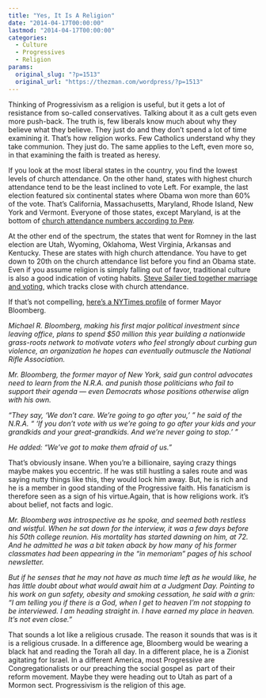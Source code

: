 ```yaml
---
title: "Yes, It Is A Religion"
date: "2014-04-17T00:00:00"
lastmod: "2014-04-17T00:00:00"
categories:
  - Culture
  - Progressives
  - Religion
params:
  original_slug: "?p=1513"
  original_url: "https://thezman.com/wordpress/?p=1513"
---
```


Thinking of Progressivism as a religion is useful, but it gets a lot of
resistance from so-called conservatives. Talking about it as a cult gets
even more push-back. The truth is, few liberals know much about why they
believe what they believe. They just do and they don’t spend a lot of
time examining it. That’s how religion works. Few Catholics understand
why they take communion. They just do. The same applies to the Left,
even more so, in that examining the faith is treated as heresy.

If you look at the most liberal states in the country, you find the
lowest levels of church attendance. On the other hand, states with
highest church attendance tend to be the least inclined to vote Left.
For example, the last election featured six continental states where
Obama won more than 60% of the vote. That’s California, Massachusetts,
Maryland, Rhode Island, New York and Vermont. Everyone of those states,
except Maryland, is at the bottom of <a
href="http://www.religionfacts.com/religion_statistics/church_attendance_by_state.htm"
rel="noopener noreferrer" target="_blank">church attendance numbers
according to Pew</a>.

At the other end of the spectrum, the states that went for Romney in the
last election are Utah, Wyoming, Oklahoma, West Virginia, Arkansas and
Kentucky. These are states with high church attendance. You have to get
down to 20th on the church attendance list before you find an Obama
state. Even if you assume religion is simply falling out of favor,
traditional culture is also a good indication of voting habits. <a
href="http://www.vdare.com/articles/happy-white-married-people-vote-republican-so-why-doesnt-the-gop-work-on-making-white-peopl"
rel="noopener noreferrer" target="_blank">Steve Sailer tied together
marriage and voting</a>, which tracks close with church attendance.

If that’s not compelling, <a
href="http://www.nytimes.com/2014/04/16/us/bloomberg-plans-a-50-million-challenge-to-the-nra.html?hp&amp;_r=1"
rel="noopener noreferrer" target="_blank">here’s a NYTimes profile</a>
of former Mayor Bloomberg.

*Michael R. Bloomberg, making his first major political investment since
leaving office, plans to spend $50 million this year building a
nationwide grass-roots network to motivate voters who feel strongly
about curbing gun violence, an organization he hopes can eventually
outmuscle the National Rifle Association.*

*Mr. Bloomberg, the former mayor of New York, said gun control advocates
need to learn from the N.R.A. and punish those politicians who fail to
support their agenda — even Democrats whose positions otherwise align
with his own.*

*“They say, ‘We don’t care. We’re going to go after you,’ ” he said of
the N.R.A. “ ‘If you don’t vote with us we’re going to go after your
kids and your grandkids and your great-grandkids. And we’re never going
to stop.’ ”*

*He added: “We’ve got to make them afraid of us.”*

That’s obviously insane. When you’re a billionaire, saying crazy things
maybe makes you eccentric. If he was still hustling a sales route and
was saying nutty things like this, they would lock him away. But, he is
rich and he is a member in good standing of the Progressive faith. His
fanaticism is therefore seen as a sign of his virtue.Again, that is how
religions work. it’s about belief, not facts and logic.

*Mr. Bloomberg was introspective as he spoke, and seemed both restless
and wistful. When he sat down for the interview, it was a few days
before his 50th college reunion. His mortality has started dawning on
him, at 72. And he admitted he was a bit taken aback by how many of his
former classmates had been appearing in the “in memoriam” pages of his
school newsletter.*

*But if he senses that he may not have as much time left as he would
like, he has little doubt about what would await him at a Judgment Day.
Pointing to his work on gun safety, obesity and smoking cessation, he
said with a grin: “I am telling you if there is a God, when I get to
heaven I’m not stopping to be interviewed. I am heading straight in. I
have earned my place in heaven. It’s not even close.”*

That sounds a lot like a religious crusade. The reason it sounds that
was is it is a religious crusade. In a difference age, Bloomberg would
be wearing a black hat and reading the Torah all day. In a different
place, he is a Zionist agitating for Israel. In a different America,
most Progressive are Congregationalists or our preaching the social
gospel as  part of their reform movement. Maybe they were heading out to
Utah as part of a Mormon sect. Progressivism is the religion of this
age.
